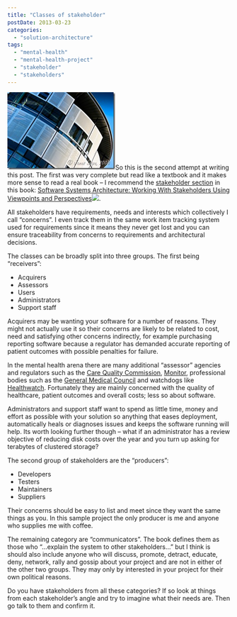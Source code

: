 ```yaml
---
title: "Classes of stakeholder"
postDate: 2013-03-23
categories: 
  - "solution-architecture"
tags: 
  - "mental-health"
  - "mental-health-project"
  - "stakeholder"
  - "stakeholders"
---
```


![bournemouthlibrary](./bournemouthlibrary.jpg "bournemouthlibrary")So this is the second attempt at writing this post. The first was very complete but read like a textbook and it makes more sense to read a real book – I recommend the [stakeholder section](http://www.viewpoints-and-perspectives.info/home/stakeholders/) in this book: [Software Systems Architecture: Working With Stakeholders Using Viewpoints and Perspectives](http://www.amazon.co.uk/gp/product/032171833X/ref=as_li_ss_tl?ie=UTF8&camp=1634&creative=19450&creativeASIN=032171833X&linkCode=as2&tag=jamessnape-21)![](http://www.assoc-amazon.co.uk/e/ir?t=jamessnape-21&l=as2&o=2&a=032171833X).

All stakeholders have requirements, needs and interests which collectively I call “concerns”. I even track them in the same work item tracking system used for requirements since it means they never get lost and you can ensure traceability from concerns to requirements and architectural decisions.

The classes can be broadly split into three groups. The first being “receivers”:

- Acquirers
- Assessors
- Users
- Administrators
- Support staff

Acquirers may be wanting your software for a number of reasons. They might not actually use it so their concerns are likely to be related to cost, need and satisfying other concerns indirectly, for example purchasing reporting software because a regulator has demanded accurate reporting of patient outcomes with possible penalties for failure.

In the mental health arena there are many additional “assessor” agencies and regulators such as the [Care Quality Commission](http://www.nhs.uk/NHSEngland/thenhs/healthregulators/Pages/carequalitycommission.aspx), [Monitor](http://www.monitor-nhsft.gov.uk/), professional bodies such as the [General Medical Council](http://www.gmc-uk.org/) and watchdogs like [Healthwatch](http://www.healthwatch-uk.org/). Fortunately they are mainly concerned with the quality of healthcare, patient outcomes and overall costs; less so about software.

Administrators and support staff want to spend as little time, money and effort as possible with your solution so anything that eases deployment, automatically heals or diagnoses issues and keeps the software running will help. Its worth looking further though – what if an administrator has a review objective of reducing disk costs over the year and you turn up asking for terabytes of clustered storage?

The second group of stakeholders are the “producers”:

- Developers
- Testers
- Maintainers
- Suppliers

Their concerns should be easy to list and meet since they want the same things as you. In this sample project the only producer is me and anyone who supplies me with coffee.

The remaining category are “communicators”. The book defines them as those who “…explain the system to other stakeholders…” but I think is should also include anyone who will discuss, promote, detract, educate, deny, network, rally and gossip about your project and are not in either of the other two groups. They may only by interested in your project for their own political reasons.

Do you have stakeholders from all these categories? If so look at things from each stakeholder’s angle and try to imagine what their needs are. Then go talk to them and confirm it.
